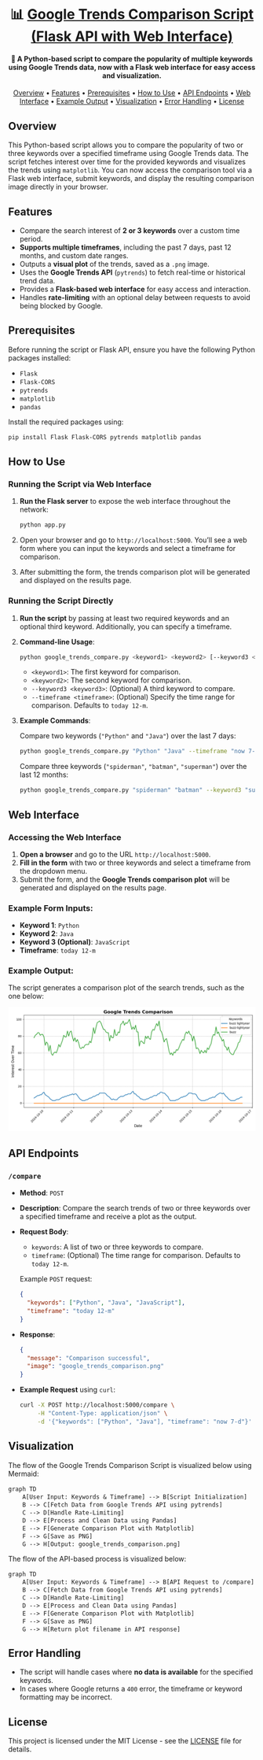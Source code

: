<h1 align="center">📊 <a href="https://github.com/ronknight/google-trends">Google Trends Comparison Script (Flask API with Web Interface)</a></h1>

<h4 align="center">🔧 A Python-based script to compare the popularity of multiple keywords using Google Trends data, now with a Flask web interface for easy access and visualization.</h4>

<p align="center">
  <a href="#overview">Overview</a> •
  <a href="#features">Features</a> •
  <a href="#prerequisites">Prerequisites</a> •
  <a href="#how-to-use">How to Use</a> •
  <a href="#api-endpoints">API Endpoints</a> •
  <a href="#web-interface">Web Interface</a> •
  <a href="#example-output">Example Output</a> •
  <a href="#visualization">Visualization</a> •
  <a href="#error-handling">Error Handling</a> •
  <a href="#license">License</a>
</p>

## Overview

This Python-based script allows you to compare the popularity of two or three keywords over a specified timeframe using Google Trends data. The script fetches interest over time for the provided keywords and visualizes the trends using `matplotlib`. You can now access the comparison tool via a Flask web interface, submit keywords, and display the resulting comparison image directly in your browser.

## Features

- Compare the search interest of **2 or 3 keywords** over a custom time period.
- **Supports multiple timeframes**, including the past 7 days, past 12 months, and custom date ranges.
- Outputs a **visual plot** of the trends, saved as a `.png` image.
- Uses the **Google Trends API** (`pytrends`) to fetch real-time or historical trend data.
- Provides a **Flask-based web interface** for easy access and interaction.
- Handles **rate-limiting** with an optional delay between requests to avoid being blocked by Google.

## Prerequisites

Before running the script or Flask API, ensure you have the following Python packages installed:

- `Flask`
- `Flask-CORS`
- `pytrends`
- `matplotlib`
- `pandas`

Install the required packages using:

```bash
pip install Flask Flask-CORS pytrends matplotlib pandas
```

## How to Use

### Running the Script via Web Interface

1. **Run the Flask server** to expose the web interface throughout the network:

   ```bash
   python app.py
   ```

2. Open your browser and go to `http://localhost:5000`. You’ll see a web form where you can input the keywords and select a timeframe for comparison.

3. After submitting the form, the trends comparison plot will be generated and displayed on the results page.

### Running the Script Directly

1. **Run the script** by passing at least two required keywords and an optional third keyword. Additionally, you can specify a timeframe.

2. **Command-line Usage**:

   ```bash
   python google_trends_compare.py <keyword1> <keyword2> [--keyword3 <keyword3>] [--timeframe <timeframe>]
   ```

   - `<keyword1>`: The first keyword for comparison.
   - `<keyword2>`: The second keyword for comparison.
   - `--keyword3 <keyword3>`: (Optional) A third keyword to compare.
   - `--timeframe <timeframe>`: (Optional) Specify the time range for comparison. Defaults to `today 12-m`.

3. **Example Commands**:
   
   Compare two keywords (`"Python"` and `"Java"`) over the last 7 days:
   ```bash
   python google_trends_compare.py "Python" "Java" --timeframe "now 7-d"
   ```

   Compare three keywords (`"spiderman"`, `"batman"`, `"superman"`) over the last 12 months:
   ```bash
   python google_trends_compare.py "spiderman" "batman" --keyword3 "superman" --timeframe "today 12-m"
   ```

## Web Interface

### Accessing the Web Interface

1. **Open a browser** and go to the URL `http://localhost:5000`.
2. **Fill in the form** with two or three keywords and select a timeframe from the dropdown menu.
3. Submit the form, and the **Google Trends comparison plot** will be generated and displayed on the results page.

### Example Form Inputs:

- **Keyword 1**: `Python`
- **Keyword 2**: `Java`
- **Keyword 3 (Optional)**: `JavaScript`
- **Timeframe**: `today 12-m`

### Example Output:

The script generates a comparison plot of the search trends, such as the one below:

![Example Plot](static/google_trends_comparison.png)

## API Endpoints

### `/compare`

- **Method**: `POST`
- **Description**: Compare the search trends of two or three keywords over a specified timeframe and receive a plot as the output.

- **Request Body**:
  - `keywords`: A list of two or three keywords to compare.
  - `timeframe`: (Optional) The time range for comparison. Defaults to `today 12-m`.

  Example `POST` request:

  ```json
  {
    "keywords": ["Python", "Java", "JavaScript"],
    "timeframe": "today 12-m"
  }
  ```

- **Response**:

  ```json
  {
    "message": "Comparison successful",
    "image": "google_trends_comparison.png"
  }
  ```

- **Example Request** using `curl`:

  ```bash
  curl -X POST http://localhost:5000/compare \
       -H "Content-Type: application/json" \
       -d '{"keywords": ["Python", "Java"], "timeframe": "now 7-d"}'
  ```

## Visualization

The flow of the Google Trends Comparison Script is visualized below using Mermaid:

```mermaid
graph TD
    A[User Input: Keywords & Timeframe] --> B[Script Initialization]
    B --> C[Fetch Data from Google Trends API using pytrends]
    C --> D[Handle Rate-Limiting]
    D --> E[Process and Clean Data using Pandas]
    E --> F[Generate Comparison Plot with Matplotlib]
    F --> G[Save as PNG]
    G --> H[Output: google_trends_comparison.png]
```

The flow of the API-based process is visualized below:

```mermaid
graph TD
    A[User Input: Keywords & Timeframe] --> B[API Request to /compare]
    B --> C[Fetch Data from Google Trends API using pytrends]
    C --> D[Handle Rate-Limiting]
    D --> E[Process and Clean Data using Pandas]
    E --> F[Generate Comparison Plot with Matplotlib]
    F --> G[Save as PNG]
    G --> H[Return plot filename in API response]
```

## Error Handling

- The script will handle cases where **no data is available** for the specified keywords.
- In cases where Google returns a `400` error, the timeframe or keyword formatting may be incorrect.

## License

This project is licensed under the MIT License - see the [LICENSE](LICENSE) file for details.